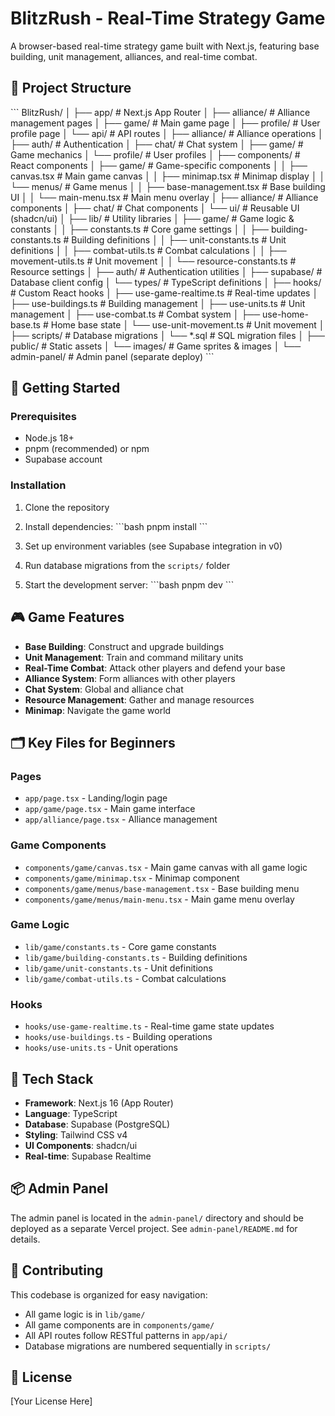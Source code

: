 # BlitzRush - Real-Time Strategy Game

A browser-based real-time strategy game built with Next.js, featuring base building, unit management, alliances, and real-time combat.

## 📁 Project Structure

\`\`\`
BlitzRush/
│
├── app/                                    # Next.js App Router
│   ├── alliance/                          # Alliance management pages
│   ├── game/                              # Main game page
│   ├── profile/                           # User profile page
│   └── api/                               # API routes
│       ├── alliance/                      # Alliance operations
│       ├── auth/                          # Authentication
│       ├── chat/                          # Chat system
│       ├── game/                          # Game mechanics
│       └── profile/                       # User profiles
│
├── components/                             # React components
│   ├── game/                              # Game-specific components
│   │   ├── canvas.tsx                     # Main game canvas
│   │   ├── minimap.tsx                    # Minimap display
│   │   └── menus/                         # Game menus
│   │       ├── base-management.tsx        # Base building UI
│   │       └── main-menu.tsx              # Main menu overlay
│   ├── alliance/                          # Alliance components
│   ├── chat/                              # Chat components
│   └── ui/                                # Reusable UI (shadcn/ui)
│
├── lib/                                    # Utility libraries
│   ├── game/                              # Game logic & constants
│   │   ├── constants.ts                   # Core game settings
│   │   ├── building-constants.ts          # Building definitions
│   │   ├── unit-constants.ts              # Unit definitions
│   │   ├── combat-utils.ts                # Combat calculations
│   │   ├── movement-utils.ts              # Unit movement
│   │   └── resource-constants.ts          # Resource settings
│   ├── auth/                              # Authentication utilities
│   ├── supabase/                          # Database client config
│   └── types/                             # TypeScript definitions
│
├── hooks/                                  # Custom React hooks
│   ├── use-game-realtime.ts               # Real-time updates
│   ├── use-buildings.ts                   # Building management
│   ├── use-units.ts                       # Unit management
│   ├── use-combat.ts                      # Combat system
│   ├── use-home-base.ts                   # Home base state
│   └── use-unit-movement.ts               # Unit movement
│
├── scripts/                                # Database migrations
│   └── *.sql                              # SQL migration files
│
├── public/                                 # Static assets
│   └── images/                            # Game sprites & images
│
└── admin-panel/                            # Admin panel (separate deploy)
\`\`\`

## 🚀 Getting Started

### Prerequisites
- Node.js 18+ 
- pnpm (recommended) or npm
- Supabase account

### Installation

1. Clone the repository
2. Install dependencies:
   \`\`\`bash
   pnpm install
   \`\`\`

3. Set up environment variables (see Supabase integration in v0)

4. Run database migrations from the `scripts/` folder

5. Start the development server:
   \`\`\`bash
   pnpm dev
   \`\`\`

## 🎮 Game Features

- **Base Building**: Construct and upgrade buildings
- **Unit Management**: Train and command military units
- **Real-Time Combat**: Attack other players and defend your base
- **Alliance System**: Form alliances with other players
- **Chat System**: Global and alliance chat
- **Resource Management**: Gather and manage resources
- **Minimap**: Navigate the game world

## 🗂️ Key Files for Beginners

### Pages
- `app/page.tsx` - Landing/login page
- `app/game/page.tsx` - Main game interface
- `app/alliance/page.tsx` - Alliance management

### Game Components
- `components/game/canvas.tsx` - Main game canvas with all game logic
- `components/game/minimap.tsx` - Minimap component
- `components/game/menus/base-management.tsx` - Base building menu
- `components/game/menus/main-menu.tsx` - Main game menu overlay

### Game Logic
- `lib/game/constants.ts` - Core game constants
- `lib/game/building-constants.ts` - Building definitions
- `lib/game/unit-constants.ts` - Unit definitions
- `lib/game/combat-utils.ts` - Combat calculations

### Hooks
- `hooks/use-game-realtime.ts` - Real-time game state updates
- `hooks/use-buildings.ts` - Building operations
- `hooks/use-units.ts` - Unit operations

## 🔧 Tech Stack

- **Framework**: Next.js 16 (App Router)
- **Language**: TypeScript
- **Database**: Supabase (PostgreSQL)
- **Styling**: Tailwind CSS v4
- **UI Components**: shadcn/ui
- **Real-time**: Supabase Realtime

## 📦 Admin Panel

The admin panel is located in the `admin-panel/` directory and should be deployed as a separate Vercel project. See `admin-panel/README.md` for details.

## 🤝 Contributing

This codebase is organized for easy navigation:
- All game logic is in `lib/game/`
- All game components are in `components/game/`
- All API routes follow RESTful patterns in `app/api/`
- Database migrations are numbered sequentially in `scripts/`

## 📝 License

[Your License Here]
